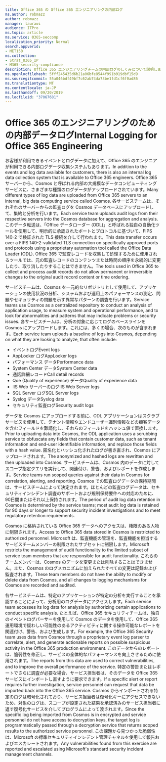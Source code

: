 ```yaml
---
title: Office 365 の Office 365 エンジニアリングの内部ログ
ms.author: robmazz
author: robmazz
manager: laurawi
audience: ITPro
ms.topic: article
ms.service: O365-seccomp
localization_priority: Normal
search.appverid:
- MET150
ms.collection:
- Strat_O365_IP
- M365-security-compliance
description: Office 365 エンジニアリングチームの内部ログのしくみについて説明します。
ms.openlocfilehash: 5fff245435d6b21a06bfe8544f991b919dbf15d9
ms.sourcegitcommit: 55a046bdf49bf7c62ab74da73be1fd1cf6f0ad86
ms.translationtype: MT
ms.contentlocale: ja-JP
ms.lasthandoff: 09/20/2019
ms.locfileid: "37067601"
---
```

# <a name="internal-logging-for-office-365-engineering"></a><span data-ttu-id="9c29a-103">Office 365 のエンジニアリングのための内部データログ</span><span class="sxs-lookup"><span data-stu-id="9c29a-103">Internal Logging for Office 365 Engineering</span></span>
<span data-ttu-id="9c29a-104">お客様が利用できるイベントとログデータに加えて、Office 365 のエンジニアが利用できる内部ログデータ収集システムもあります。</span><span class="sxs-lookup"><span data-stu-id="9c29a-104">In addition to the events and log data available for customers, there is also an internal log data collection system that is available to Office 365 engineers.</span></span> <span data-ttu-id="9c29a-105">Office 365 サーバーから、Cosmos と呼ばれる内部の大規模なデータコンピューティングサービスに、さまざまな種類のログデータがアップロードされています。</span><span class="sxs-lookup"><span data-stu-id="9c29a-105">Many different types of log data are uploaded from Office 365 servers to an internal, big data computing service called Cosmos.</span></span> <span data-ttu-id="9c29a-106">各サービスチームは、それぞれのサーバーからの監査ログを Cosmos データベースにアップロードして、集約と分析を行います。</span><span class="sxs-lookup"><span data-stu-id="9c29a-106">Each service team uploads audit logs from their respective servers into the Cosmos database for aggregation and analysis.</span></span> <span data-ttu-id="9c29a-107">このデータ転送は、「Office データローダー (ODL)」と呼ばれる独自の自動化ツールを使用して、明示的に承認されたポートとプロトコルに基づいて、FIPS 140-2 で検証された TLS 接続を介して行われます。</span><span class="sxs-lookup"><span data-stu-id="9c29a-107">This data transfer occurs over a FIPS 140-2-validated TLS connection on specifically approved ports and protocols using a proprietary automation tool called the Office Data Loader (ODL).</span></span> <span data-ttu-id="9c29a-108">Office 365 で監査レコードを収集して処理するために使用されるツールでは、元の監査レコードのコンテンツまたは時間の順序を永続的に変更したり、取り消したりすることはできません。</span><span class="sxs-lookup"><span data-stu-id="9c29a-108">The tools used in Office 365 to collect and process audit records do not allow permanent or irreversible changes to the original audit record content or time ordering.</span></span>

<span data-ttu-id="9c29a-109">サービスチームは、Cosmos を一元的なリポジトリとして使用して、アプリケーションの使用状況の分析、システムおよび運用上のパフォーマンスの測定、問題やセキュリティの問題を示す異常なパターンの調査を行います。</span><span class="sxs-lookup"><span data-stu-id="9c29a-109">Service teams use Cosmos as a centralized repository to conduct an analysis of application usage, to measure system and operational performance, and to look for abnormalities and patterns that may indicate problems or security issues.</span></span> <span data-ttu-id="9c29a-110">各サービスチームは、分析の対象に応じてログのベースラインを Cosmos にアップロードします。これには、多くの場合、次のものが含まれます。</span><span class="sxs-lookup"><span data-stu-id="9c29a-110">Each service team uploads a baseline of logs into Cosmos, depending on what they are looking to analyze, that often include:</span></span>
- <span data-ttu-id="9c29a-111">イベントログ</span><span class="sxs-lookup"><span data-stu-id="9c29a-111">Event logs</span></span>
- <span data-ttu-id="9c29a-112">AppLocker ログ</span><span class="sxs-lookup"><span data-stu-id="9c29a-112">AppLocker logs</span></span>
- <span data-ttu-id="9c29a-113">パフォーマンス データ</span><span class="sxs-lookup"><span data-stu-id="9c29a-113">Performance data</span></span>
- <span data-ttu-id="9c29a-114">System Center データ</span><span class="sxs-lookup"><span data-stu-id="9c29a-114">System Center data</span></span>
- <span data-ttu-id="9c29a-115">通話詳細レコード</span><span class="sxs-lookup"><span data-stu-id="9c29a-115">Call detail records</span></span>
- <span data-ttu-id="9c29a-116">Qoe (Quality of experience) データ</span><span class="sxs-lookup"><span data-stu-id="9c29a-116">Quality of experience data</span></span>
- <span data-ttu-id="9c29a-117">IIS Web サーバーのログ</span><span class="sxs-lookup"><span data-stu-id="9c29a-117">IIS Web Server logs</span></span>
- <span data-ttu-id="9c29a-118">SQL Server ログ</span><span class="sxs-lookup"><span data-stu-id="9c29a-118">SQL Server logs</span></span>
- <span data-ttu-id="9c29a-119">Syslog データ</span><span class="sxs-lookup"><span data-stu-id="9c29a-119">Syslog data</span></span>
- <span data-ttu-id="9c29a-120">セキュリティ監査ログ</span><span class="sxs-lookup"><span data-stu-id="9c29a-120">Security audit logs</span></span>

<span data-ttu-id="9c29a-121">データを Cosmos にアップロードする前に、ODL アプリケーションはスクラブサービスを使用して、テナント情報やエンドユーザー識別情報などの顧客データを含むフィールドを難読化し、それらのフィールドをハッシュ値で置換します。</span><span class="sxs-lookup"><span data-stu-id="9c29a-121">Prior to uploading data into Cosmos, the ODL application uses a scrubbing service to obfuscate any fields that contain customer data, such as tenant information and end-user identifiable information, and replace those fields with a hash value.</span></span> <span data-ttu-id="9c29a-122">匿名化とハッシュ化されたログが書き直され、Cosmos にアップロードされます。</span><span class="sxs-lookup"><span data-stu-id="9c29a-122">The anonymized and hashed logs are rewritten and then uploaded into Cosmos.</span></span> <span data-ttu-id="9c29a-123">サービスチームは、Cosmos 内のデータに対してスコープ指定クエリを実行して、関連付け、警告、およびレポートを作成します。</span><span class="sxs-lookup"><span data-stu-id="9c29a-123">Service teams run scoped queries against their data in Cosmos for correlation, alerting, and reporting.</span></span> <span data-ttu-id="9c29a-124">Cosmos での監査ログデータの保持期間は、サービスチームによって決定されます。ほとんどの監査ログデータは、セキュリティインシデント調査のサポートおよび規制保持要件への対応のために、90日間またはそれ以上保持されます。</span><span class="sxs-lookup"><span data-stu-id="9c29a-124">The period of audit log data retention in Cosmos is determined by the service teams; most audit log data is retained for 90 days or longer to support security incident investigations and to meet regulatory retention requirements.</span></span>

<span data-ttu-id="9c29a-125">Cosmos に格納されている Office 365 データへのアクセスは、権限のある人物に制限されます。</span><span class="sxs-lookup"><span data-stu-id="9c29a-125">Access to Office 365 data stored in Cosmos is restricted to authorized personnel.</span></span> <span data-ttu-id="9c29a-126">Microsoft は、監査機能の管理を、監査機能を担当するサービスチームメンバーの制限されたサブセットに制限します。</span><span class="sxs-lookup"><span data-stu-id="9c29a-126">Microsoft restricts the management of audit functionality to the limited subset of service team members that are responsible for audit functionality.</span></span> <span data-ttu-id="9c29a-127">これらのチームメンバーは、Cosmos のデータを変更または削除することはできません。また、Cosmos のログメカニズムに加えられたすべての変更は記録および監査されます。</span><span class="sxs-lookup"><span data-stu-id="9c29a-127">These team members do not have the ability to modify or delete data from Cosmos, and all changes to logging mechanisms for Cosmos are recorded and audited.</span></span>

<span data-ttu-id="9c29a-128">各サービスチームは、特定のアプリケーションが特定の分析を実行することを承認することによって、分析用のログデータにアクセスします。</span><span class="sxs-lookup"><span data-stu-id="9c29a-128">Each service team accesses its log data for analysis by authorizing certain applications to conduct specific analysis.</span></span> <span data-ttu-id="9c29a-129">たとえば、Office 365 セキュリティチームは、独自のイベントログパーサーを使用して Cosmos のデータを使用して、Office 365 運用環境で疑わしい可能性のあるアクティビティに関する操作可能なレポートを関連付け、警告、および生成します。</span><span class="sxs-lookup"><span data-stu-id="9c29a-129">For example, the Office 365 Security team uses data from Cosmos through a proprietary event log parser to correlate, alert, and generate actionable reports on possible suspicious activity in the Office 365 production environment.</span></span> <span data-ttu-id="9c29a-130">このデータからのレポートは、脆弱性を修正し、サービスの全体的なパフォーマンスを向上させるために使用されます。</span><span class="sxs-lookup"><span data-stu-id="9c29a-130">The reports from this data are used to correct vulnerabilities, and to improve the overall performance of the service.</span></span> <span data-ttu-id="9c29a-131">特定の警告またはレポートでさらに調査が必要な場合、サービス担当者は、そのデータを Office 365 サービスにインポートし直すように要求できます。</span><span class="sxs-lookup"><span data-stu-id="9c29a-131">If a specific alert or report requires further investigation, service personnel can request that data be imported back into the Office 365 service.</span></span> <span data-ttu-id="9c29a-132">Cosmos からインポートされる特定のログは暗号化されており、サービス担当者は復号化キーにアクセスできないため、対象のログは、スコープが設定された結果を承認済みのサービス担当者に返す復号化サービスを介してプログラムによって渡されます。</span><span class="sxs-lookup"><span data-stu-id="9c29a-132">Since the specific log being imported from Cosmos is in encrypted and service personnel do not have access to decryption keys, the target log is programmatically passed through a decryption service that returns scoped results to the authorized service personnel.</span></span> <span data-ttu-id="9c29a-133">この課題から見つかった脆弱性は、Microsoft の標準セキュリティインシデント管理チャネルを使用して報告およびエスカレートされます。</span><span class="sxs-lookup"><span data-stu-id="9c29a-133">Any vulnerabilities found from this exercise are reported and escalated using Microsoft's standard security incident management channels.</span></span>

